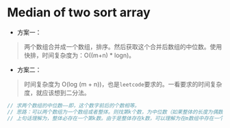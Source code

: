 # Median of two sort array

+ 方案一：

> 两个数组合并成一个数组，排序。然后获取这个合并后数组的中位数。使用快排，时间复杂度为：O((m+n) * logn)。

+ 方案二：

> 时间复杂度为 O(log (m + n))，也是`leetcode`要求的。一看要求的时间复杂度，就应该想到二分法。


```javascript
// 求两个数组的中位数——即，这个数字前后的个数相等。
// 思路：可以两个数组为一个数组或者整体。则找第k个数，为中位数（如果整体的长度为偶数，则k=第(m+n)/2 - 1与(m+n)/2 的和再除以2， 如果整体长度为奇数，则k为(m + n - 1)/2。
// 上句话理解为，整体必存在一个第k数。由于是整体存在k数，可以理解为在m数组中存在一个第j个数，在n数组中存在第i个数，使 k = j + i

```
